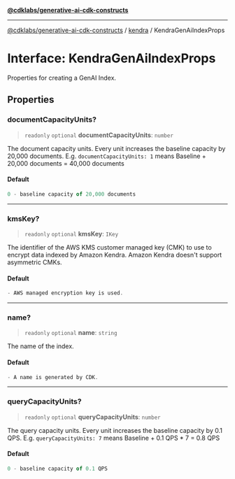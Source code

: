 [**@cdklabs/generative-ai-cdk-constructs**](../../../README.md)

***

[@cdklabs/generative-ai-cdk-constructs](../../../README.md) / [kendra](../README.md) / KendraGenAiIndexProps

# Interface: KendraGenAiIndexProps

Properties for creating a GenAI Index.

## Properties

### documentCapacityUnits?

> `readonly` `optional` **documentCapacityUnits**: `number`

The document capacity units. Every unit increases the baseline capacity by 20,000 documents.
E.g. `documentCapacityUnits: 1` means Baseline + 20,000 documents = 40,000 documents

#### Default

```ts
0 - baseline capacity of 20,000 documents
```

***

### kmsKey?

> `readonly` `optional` **kmsKey**: `IKey`

The identifier of the AWS KMS customer managed key (CMK) to use
to encrypt data indexed by Amazon Kendra. Amazon Kendra doesn't support
asymmetric CMKs.

#### Default

```ts
- AWS managed encryption key is used.
```

***

### name?

> `readonly` `optional` **name**: `string`

The name of the index.

#### Default

```ts
- A name is generated by CDK.
```

***

### queryCapacityUnits?

> `readonly` `optional` **queryCapacityUnits**: `number`

The query capacity units. Every unit increases the baseline capacity by 0.1 QPS.
E.g. `queryCapacityUnits: 7` means Baseline + 0.1 QPS * 7 = 0.8 QPS

#### Default

```ts
0 - baseline capacity of 0.1 QPS
```
